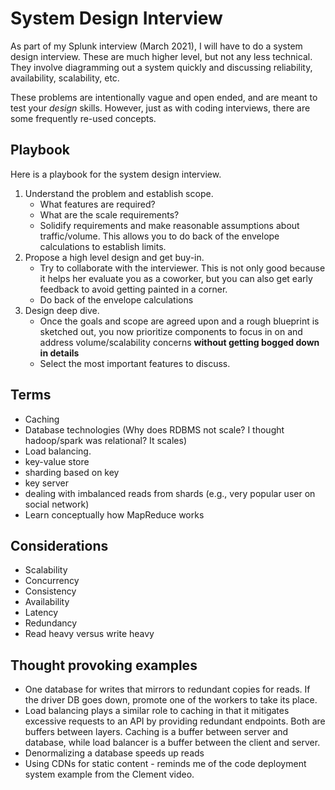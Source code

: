 # System Design Interview

As part of my Splunk interview (March 2021), I will have to do a system design
interview. These are much higher level, but not any less technical. They
involve diagramming out a system quickly and discussing reliability,
availability, scalability, etc.

These problems are intentionally vague and open ended, and are meant to test
your _design_ skills. However, just as with coding interviews, there are some
frequently re-used concepts.

## Playbook

Here is a playbook for the system design interview.

1. Understand the problem and establish scope.
   - What features are required?
   - What are the scale requirements?
   - Solidify requirements and make reasonable assumptions about traffic/volume.
     This allows you to do back of the envelope calculations to establish
     limits.
2. Propose a high level design and get buy-in.
   - Try to collaborate with the interviewer. This is not only good because it
     helps her evaluate you as a coworker, but you can also get early feedback
     to avoid getting painted in a corner.
   - Do back of the envelope calculations
3. Design deep dive.
   - Once the goals and scope are agreed upon and a rough blueprint is sketched
     out, you now prioritize components to focus in on and address
     volume/scalability concerns **without getting bogged down in details**
   - Select the most important features to discuss.

## Terms

- Caching
- Database technologies (Why does RDBMS not scale? I thought hadoop/spark was
  relational? It scales)
- Load balancing.
- key-value store
- sharding based on key
- key server
- dealing with imbalanced reads from shards (e.g., very popular user on social
  network)
- Learn conceptually how MapReduce works

## Considerations

- Scalability
- Concurrency
- Consistency
- Availability
- Latency
- Redundancy
- Read heavy versus write heavy

## Thought provoking examples

- One database for writes that mirrors to redundant copies for reads. If the
  driver DB goes down, promote one of the workers to take its place.
- Load balancing plays a similar role to caching in that it mitigates excessive
  requests to an API by providing redundant endpoints. Both are buffers between
  layers. Caching is a buffer between server and database, while load balancer
  is a buffer between the client and server.
- Denormalizing a database speeds up reads
- Using CDNs for static content - reminds me of the code deployment system
  example from the Clement video.
